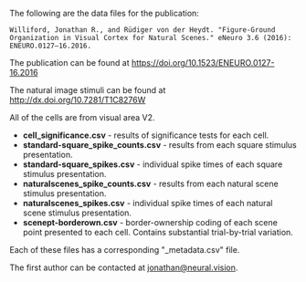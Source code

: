 The following are the data files for the publication:

    Williford, Jonathan R., and Rüdiger von der Heydt. "Figure-Ground
    Organization in Visual Cortex for Natural Scenes." eNeuro 3.6 (2016):
    ENEURO.0127–16.2016.

The publication can be found at https://doi.org/10.1523/ENEURO.0127-16.2016

The natural image stimuli can be found at http://dx.doi.org/10.7281/T1C8276W

All of the cells are from visual area V2.

* **cell_significance.csv** - results of significance tests for each cell.
* **standard-square_spike_counts.csv** - results from each square stimulus presentation.
* **standard-square_spikes.csv** - individual spike times of each square stimulus presentation.
* **naturalscenes_spike_counts.csv** - results from each natural scene stimulus presentation.
* **naturalscenes_spikes.csv** - individual spike times of each natural scene stimulus presentation.
* **scenept-borderown.csv** - border-ownership coding of each scene point presented to each cell. Contains substantial trial-by-trial variation.

Each of these files has a corresponding "_metadata.csv" file.

The first author can be contacted at jonathan@neural.vision.
